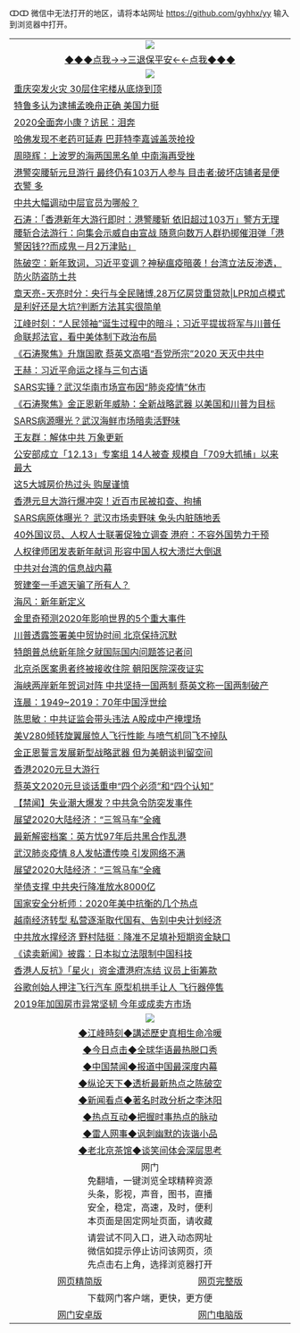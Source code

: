 ↀↀ 微信中无法打开的地区，请将本站网址 https://github.com/gyhhx/yy 输入到浏览器中打开。 

 <table>
  <tr>
    <td colspan="2" align=center><img src="https://github.com/gyhhx/image-upload/blob/master/3t.jpg"></td>
 </tr>
 <tr><td colspan="2" align="center"><a href="https://xball.casa/oo.aspx?name=ogQuit&key=eqxowaguscvmxdgc&from=yy">◆◆◆点我→→三退保平安←←点我◆◆◆</a></td></tr>
  <tr>
    <td colspan="2" align=center><img src="https://cdn.jsdelivr.net/gh/gyoupiodf/im1/%E7%BD%91%E9%97%A8%E6%96%B0%E9%97%BB1.jpg"></td>
 </tr>
<tr><td colspan="2" align="left"><a href="https://xball.casa/oo.aspx?name=c1113248&key=eqxowaguscvmxdgc&from=gy">重庆突发火灾 30层住宅楼从底烧到顶</a></td></tr>
<tr><td colspan="2" align="left"><a href="https://xball.casa/oo.aspx?name=c1113267&key=eqxowaguscvmxdgc&from=gy">特鲁多认为逮捕孟晚舟正确 美国力挺</a></td></tr>
<tr><td colspan="2" align="left"><a href="https://xball.casa/oo.aspx?name=c1113236&key=eqxowaguscvmxdgc&from=gy">2020全面奔小康？访民：泪奔</a></td></tr>
<tr><td colspan="2" align="left"><a href="https://xball.casa/oo.aspx?name=c1113285&key=eqxowaguscvmxdgc&from=gy">哈佛发现不老药可延寿 巴菲特李嘉诚盖茨抢投</a></td></tr>
<tr><td colspan="2" align="left"><a href="https://xball.casa/oo.aspx?name=c1113291&key=eqxowaguscvmxdgc&from=gy">周晓辉：上波罗的海两国黑名单 中南海再受挫</a></td></tr>
<tr><td colspan="2" align="left"><a href="https://xball.casa/oo.aspx?name=c1113303&key=eqxowaguscvmxdgc&from=gy">港警突腰斩元旦游行 最终仍有103万人参与 目击者:破坏店铺者是便衣警 多</a></td></tr>
<tr><td colspan="2" align="left"><a href="https://xball.casa/oo.aspx?name=c1113302&key=eqxowaguscvmxdgc&from=gy">中共大幅调动中层官员为哪般？</a></td></tr>
 <tr><td colspan="2" align="left"><a href="https://xball.casa/oo.aspx?name=c816850&key=eqxowaguscvmxdgc&from=gy">石涛：「香港新年大游行即时：港警腰斩 依旧超过103万」警方无理腰斩合法游行：向集会示威自由宣战 随意向数万人群扔掷催泪弹「港警因钱??而成鬼－月2万津贴」</a></td></tr>
<tr><td colspan="2" align="left"><a href="https://xball.casa/oo.aspx?name=c816932&key=eqxowaguscvmxdgc&from=gy">陈破空：新年致词，习近平变调？神秘瘟疫暗袭！台湾立法反渗透，防火防盗防土共</a></td></tr>
<tr><td colspan="2" align="left"><a href="https://xball.casa/oo.aspx?name=c1025998&key=eqxowaguscvmxdgc&from=gy">章天亮-天亮时分：央行与全民赌博,28万亿房贷重贷款|LPR加点模式是利好还是大坑?判断方法其实很简单</a></td></tr>
<tr><td colspan="2" align="left"><a href="https://xball.casa/oo.aspx?name=c922850&key=eqxowaguscvmxdgc&from=gy">江峰时刻：“人民领袖”诞生过程中的暗斗；习近平提拔将军与川普任命联邦法官，看中美体制下政治布局</a></td></tr>
<tr><td colspan="2" align="left"><a href="https://xball.casa/oo.aspx?name=c1113271&key=eqxowaguscvmxdgc&from=gy">《石涛聚焦》升旗国歌 蔡英文高唱“吾党所宗”2020 天灭中共中</a></td></tr>
<tr><td colspan="2" align="left"><a href="https://xball.casa/oo.aspx?name=c1113268&key=eqxowaguscvmxdgc&from=gy">王赫：习近平命运之择与三句古语</a></td></tr>
<tr><td colspan="2" align="left"><a href="https://xball.casa/oo.aspx?name=c1113223&key=eqxowaguscvmxdgc&from=gy">SARS实锤？武汉华南市场宣布因“肺炎疫情”休市</a></td></tr>
<tr><td colspan="2" align="left"><a href="https://xball.casa/oo.aspx?name=c1113310&key=eqxowaguscvmxdgc&from=gy">《石涛聚焦》金正恩新年威胁：全新战略武器 以美国和川普为目标</a></td></tr>
<tr><td colspan="2" align="left"><a href="https://xball.casa/oo.aspx?name=c1113278&key=eqxowaguscvmxdgc&from=gy">SARS病源曝光？武汉海鲜市场暗卖活野味</a></td></tr>
<tr><td colspan="2" align="left"><a href="https://xball.casa/oo.aspx?name=c1113251&key=eqxowaguscvmxdgc&from=gy">王友群：解体中共 万象更新</a></td></tr>
<tr><td colspan="2" align="left"><a href="https://xball.casa/oo.aspx?name=c1113311&key=eqxowaguscvmxdgc&from=gy">公安部成立「12.13」专案组 14人被查 规模自「709大抓捕」以来最大</a></td></tr>
<tr><td colspan="2" align="left"><a href="https://xball.casa/oo.aspx?name=c1113273&key=eqxowaguscvmxdgc&from=gy">这5大城房价热过头 购屋谨慎</a></td></tr>
<tr><td colspan="2" align="left"><a href="https://xball.casa/oo.aspx?name=c1113242&key=eqxowaguscvmxdgc&from=gy">香港元旦大游行爆冲突！近百市民被扣查、拘捕</a></td></tr>
<tr><td colspan="2" align="left"><a href="https://xball.casa/oo.aspx?name=c1113245&key=eqxowaguscvmxdgc&from=gy">SARS病原体曝光？ 武汉市场卖野味 兔头内脏随地丢</a></td></tr>
<tr><td colspan="2" align="left"><a href="https://xball.casa/oo.aspx?name=c1113306&key=eqxowaguscvmxdgc&from=gy">40外国议员、人权人士联署促独立调查 港府：不容外国势力干预</a></td></tr>
<tr><td colspan="2" align="left"><a href="https://xball.casa/oo.aspx?name=c1113305&key=eqxowaguscvmxdgc&from=gy">人权律师团发表新年献词 形容中国人权大溃烂大倒退</a></td></tr>
<tr><td colspan="2" align="left"><a href="https://xball.casa/oo.aspx?name=c1113304&key=eqxowaguscvmxdgc&from=gy">中共对台湾的信息战内幕</a></td></tr>
<tr><td colspan="2" align="left"><a href="https://xball.casa/oo.aspx?name=c1113298&key=eqxowaguscvmxdgc&from=gy">贺建奎一手遮天骗了所有人？</a></td></tr>
<tr><td colspan="2" align="left"><a href="https://xball.casa/oo.aspx?name=c1113292&key=eqxowaguscvmxdgc&from=gy">海风：新年新定义</a></td></tr>
<tr><td colspan="2" align="left"><a href="https://xball.casa/oo.aspx?name=c1113316&key=eqxowaguscvmxdgc&from=gy">金里奇预测2020年影响世界的5个重大事件</a></td></tr>
<tr><td colspan="2" align="left"><a href="https://xball.casa/oo.aspx?name=c1113313&key=eqxowaguscvmxdgc&from=gy">川普透露签署美中贸协时间 北京保持沉默</a></td></tr>
<tr><td colspan="2" align="left"><a href="https://xball.casa/oo.aspx?name=c1113253&key=eqxowaguscvmxdgc&from=gy">特朗普总统新年除夕就国际国内问题答记者问</a></td></tr>
<tr><td colspan="2" align="left"><a href="https://xball.casa/oo.aspx?name=c1113252&key=eqxowaguscvmxdgc&from=gy">北京杀医案患者终被接收住院 朝阳医院深夜证实</a></td></tr>
<tr><td colspan="2" align="left"><a href="https://xball.casa/oo.aspx?name=c1113300&key=eqxowaguscvmxdgc&from=gy">海峡两岸新年贺词对阵 中共坚持一国两制 蔡英文称一国两制破产</a></td></tr>
<tr><td colspan="2" align="left"><a href="https://xball.casa/oo.aspx?name=c1113279&key=eqxowaguscvmxdgc&from=gy">连晨：1949~2019：70年中国浮世绘</a></td></tr>
<tr><td colspan="2" align="left"><a href="https://xball.casa/oo.aspx?name=c1113250&key=eqxowaguscvmxdgc&from=gy">陈思敏：中共证监会带头违法 A股成中产掩埋场</a></td></tr>
<tr><td colspan="2" align="left"><a href="https://xball.casa/oo.aspx?name=c1113287&key=eqxowaguscvmxdgc&from=gy">美V280倾转旋翼展惊人飞行性能 与喷气机同飞不掉队</a></td></tr>
<tr><td colspan="2" align="left"><a href="https://xball.casa/oo.aspx?name=c1113295&key=eqxowaguscvmxdgc&from=gy">金正恩誓言发展新型战略武器 但为美朝谈判留空间</a></td></tr>
<tr><td colspan="2" align="left"><a href="https://xball.casa/oo.aspx?name=c1113296&key=eqxowaguscvmxdgc&from=gy">香港2020元旦大游行</a></td></tr>
<tr><td colspan="2" align="left"><a href="https://xball.casa/oo.aspx?name=c1113301&key=eqxowaguscvmxdgc&from=gy">蔡英文2020元旦谈话重申“四个必须”和“四个认知”</a></td></tr>
<tr><td colspan="2" align="left"><a href="https://xball.casa/oo.aspx?name=c1113277&key=eqxowaguscvmxdgc&from=gy">【禁闻】失业潮大爆发？中共急令防突发事件</a></td></tr>
<tr><td colspan="2" align="left"><a href="https://xball.casa/oo.aspx?name=c1113274&key=eqxowaguscvmxdgc&from=gy">展望2020大陆经济：“三驾马车”全瘫</a></td></tr>
<tr><td colspan="2" align="left"><a href="https://xball.casa/oo.aspx?name=c1113255&key=eqxowaguscvmxdgc&from=gy">最新解密档案：英方忧97年后共黑合作乱港</a></td></tr>
<tr><td colspan="2" align="left"><a href="https://xball.casa/oo.aspx?name=c1113235&key=eqxowaguscvmxdgc&from=gy">武汉肺炎疫情 8人发帖遭传唤 引发网络不满</a></td></tr>
<tr><td colspan="2" align="left"><a href="https://xball.casa/oo.aspx?name=c1113249&key=eqxowaguscvmxdgc&from=gy">展望2020大陆经济：“三驾马车”全瘫</a></td></tr>
<tr><td colspan="2" align="left"><a href="https://xball.casa/oo.aspx?name=c1113234&key=eqxowaguscvmxdgc&from=gy">举债支撑 中共央行降准放水8000亿</a></td></tr>
<tr><td colspan="2" align="left"><a href="https://xball.casa/oo.aspx?name=c1113318&key=eqxowaguscvmxdgc&from=gy">国家安全分析师：2020年美中抗衡的几个热点</a></td></tr>
<tr><td colspan="2" align="left"><a href="https://xball.casa/oo.aspx?name=c1113238&key=eqxowaguscvmxdgc&from=gy">越南经济转型 私营逐渐取代国有、告别中央计划经济</a></td></tr>
<tr><td colspan="2" align="left"><a href="https://xball.casa/oo.aspx?name=c1113230&key=eqxowaguscvmxdgc&from=gy">中共放水撑经济 野村陆挺︰降准不足填补短期资金缺口</a></td></tr>
<tr><td colspan="2" align="left"><a href="https://xball.casa/oo.aspx?name=c1113229&key=eqxowaguscvmxdgc&from=gy">《读卖新闻》披露：日本拟立法限制中国科技</a></td></tr>
<tr><td colspan="2" align="left"><a href="https://xball.casa/oo.aspx?name=c1113244&key=eqxowaguscvmxdgc&from=gy">香港人反抗》「星火」资金遭港府冻结 议员上街筹款</a></td></tr>
<tr><td colspan="2" align="left"><a href="https://xball.casa/oo.aspx?name=c1113286&key=eqxowaguscvmxdgc&from=gy">谷歌创始人押注飞行汽车 原型机拱手让人 飞行器停售</a></td></tr>
<tr><td colspan="2" align="left"><a href="https://xball.casa/oo.aspx?name=c1113288&key=eqxowaguscvmxdgc&from=gy">2019年加国房市异常坚韧 今年或成卖方市场</a></td></tr>

 <tr>
   <td colspan="2" align=center><img src="https://cdn.jsdelivr.net/gh/gyoupiodf/im1/jf-1.jpg"></td>
  </tr>
   <tr>
   <td colspan="2" align=center> 
<a href="https://xball.casa/oo.aspx?name=c922850&key=eqxowaguscvmxdgc&from=yy&tag=9877">◆江峰時刻◆講述歷史真相生命冷暖</a><br/>
    </td>
  </tr>
   <tr>
   <td colspan="2" align=center> 
<a href="https://xball.casa/oo.aspx?name=c816850&key=eqxowaguscvmxdgc&from=yy&tag=9877">◆今日点击◆全球华语最热脱口秀</a><br/>
    </td>
  </tr>
  <tr>
  <td colspan="2" align=center>
<a href="https://xball.casa/oo.aspx?name=c816860&key=eqxowaguscvmxdgc&from=yy&tag=99733110">◆中国禁闻◆报道中国最深度内幕</a><br/>
   </tr>
  <tr>
     <td colspan="2" align=center>
<a href="https://xball.casa/oo.aspx?name=c816855&key=eqxowaguscvmxdgc&from=yy&tag=997110">◆纵论天下◆透析最新热点之陈破空</a><br/>
   </tr>
   <tr>
      <td colspan="2" align=center>
<a href="https://xball.casa/oo.aspx?name=c838308&key=eqxowaguscvmxdgc&from=yy&tag=9973110">◆新闻看点◆著名时政分析之李沐阳</a><br/>
   </tr>
   <tr>
     <td colspan="2" align=center>
<a href="https://xball.casa/oo.aspx?name=c816852&key=eqxowaguscvmxdgc&from=yy&tag=9733110">◆热点互动◆把握时事热点的脉动</a><br/>
   </tr>
   <tr>
      <td colspan="2" align=center>
<a href="https://xball.casa/oo.aspx?name=c816694&key=eqxowaguscvmxdgc&from=yy&tag=93310">◆雷人网事◆讽刺幽默的诙谐小品</a><br/>
   </tr>
   <tr>
    <td colspan="2" align=center>
<a href="https://xball.casa/oo.aspx?name=c816650&key=eqxowaguscvmxdgc&from=yy&tag=9973110">◆老北京茶馆◆谈笑间体会深层思考</a><br/>
   </tr>
<tr>
    <td colspan="2" align="center">网门<br/>免翻墙，一键浏览全球精粹资源<br/>头条，影视，声音，图书，直播<br/>安全，稳定，高速，及时，便利<br/>本页面是固定网址页面，请收藏</td>
  <tr>
  <tr>
    <td colspan="2" align="center">请尝试不同入口，进入动态网址<br/>微信如提示停止访问该网页，须<br/>先点击右上角，选择浏览器打开</td>
  <tr>  
  <tr>
    <td align="center"><a href="https://gitcdn.xyz/repo/otiny/up/master/show002.htm">网页精简版</a></td>
    <td align="center"><a href="https://gitcdn.xyz/repo/otiny/up/master/show001.htm">网页完整版</a></td>
  </tr>
  <tr>
    <td colspan="2" align="center">下载网门客户端，更快，更方便</td>
  <tr>
  <tr>
    <td align="center"><a href="https://raw.githubusercontent.com/opipe/up/master/oGatea.apk">网门安卓版</a></td>
    <td align="center"><a href="https://raw.githubusercontent.com/opipe/up/master/oGate.zip">网门电脑版</a></td>
  </tr>

</table>

